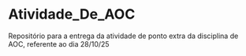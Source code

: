 # Atividade_De_AOC
Repositório para a entrega da atividade de ponto extra da disciplina de AOC, referente ao dia 28/10/25
